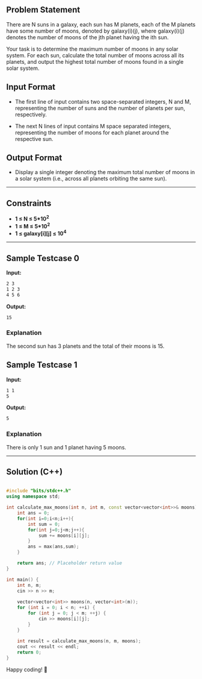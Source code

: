 ## Problem Statement

There are N suns in a galaxy, each sun has M planets, each of the M planets have some number of moons, denoted by galaxy(i)(j), where galaxy(i)(j) denotes the number of moons of the jth planet having the ith sun.

Your task is to determine the maximum number of moons in any solar system. For each sun, calculate the total number of moons across all its planets, and output the highest total number of moons found in a single solar system.

## Input Format
 
- The first line of input contains two space-separated integers, N and M, representing the number of suns and the number of planets per sun, respectively.

- The next N lines of input contains M space separated integers, representing the number of moons for each planet around the respective sun.

## Output Format

- Display a  single integer denoting the maximum total number of moons in a solar system (i.e., across all planets orbiting the same sun).

---

## Constraints
- **1 ≤ N ≤ 5*10<sup>2</sup>**  
- **1 ≤ M ≤ 5*10<sup>2</sup>**  
- **1 ≤ galaxy[i][j] ≤ 10<sup>4</sup>**  

---

## Sample Testcase 0

**Input:**
```bash
2 3
1 2 3
4 5 6
```

**Output:**
```bash
15
```

### Explanation

The second sun has 3 planets and the total of their moons is 15.

## Sample Testcase 1

**Input:**
```bash
1 1
5
```

**Output:**
```bash
5
```

### Explanation

There is only 1 sun and 1 planet having 5 moons.

---

## Solution (C++)

```cpp

#include "bits/stdc++.h"
using namespace std;

int calculate_max_moons(int n, int m, const vector<vector<int>>& moons) {
    int ans = 0;
    for(int i=0;i<n;i++){
        int sum = 0;
        for(int j=0;j<m;j++){
            sum += moons[i][j];
        }
        ans = max(ans,sum);
    }

    return ans; // Placeholder return value
}

int main() {
    int n, m;
    cin >> n >> m;
    
    vector<vector<int>> moons(n, vector<int>(m));
    for (int i = 0; i < n; ++i) {
        for (int j = 0; j < m; ++j) {
            cin >> moons[i][j];
        }
    }
    
    int result = calculate_max_moons(n, m, moons);
    cout << result << endl;
    return 0;
}


```


Happy coding! 🚀
